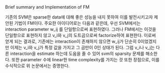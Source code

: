 Brief summary and Implementation of FM

기존의 SVM은 sparse한 data에 대해 좋은 성능을 내지 못하여 이를 발전시키고자 제안된 기법이 FM이다.
주요한 아이디어로는 다음과 같은데, 우선 SVM에서는 interaction parameter w_ij 를 단일항으로써 표현하였다.
그러나 FM에서는 이것을 단일항으로 표현하지 않고 v_i와 v_j의 도트곱으로써 factorize하여 표현한다.
이로써 얻게 되는 결과로, 기존에는 interaction이 존재하지 않으면 w_ij가 단순히 0이었겠지만 이제는 v_i와 v_j가 특정 값을 가지고 그 곱만이 0인 상태가 된다.
그럼 v_i나 v_j는 다른 interaction을 estimate 하는데 도움을 줄 수 있어 svm의 sparsity 문제를 해소한다.
또한 parameter 수에 linear한 time complexity를 가지는 것 또한 장점으로, 이를 수식적으로 위 논문에서는 증명한다.
